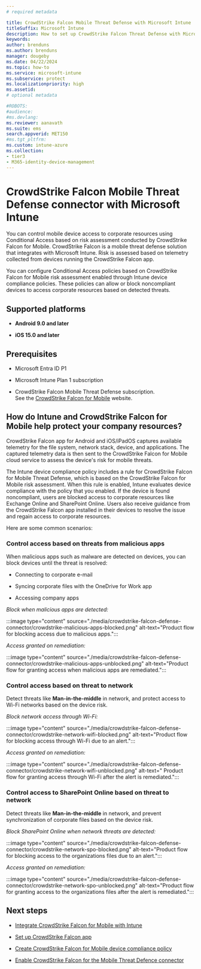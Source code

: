```yaml
---
# required metadata

title: CrowdStrike Falcon Mobile Threat Defense with Microsoft Intune
titleSuffix: Microsoft Intune
description: How to set up CrowdStrike Falcon Threat Defense with Microsoft Intune control mobile device access to your corporate resources.
keywords:
author: brenduns
ms.author: brenduns
manager: dougeby
ms.date: 04/22/2024
ms.topic: how-to
ms.service: microsoft-intune
ms.subservice: protect
ms.localizationpriority: high
ms.assetid:
# optional metadata

#ROBOTS:
#audience:
#ms.devlang:
ms.reviewer: aanavath
ms.suite: ems
search.appverid: MET150
#ms.tgt_pltfrm:
ms.custom: intune-azure
ms.collection:
- tier3
- M365-identity-device-management
---
```


# CrowdStrike Falcon Mobile Threat Defense connector with Microsoft Intune

You can control mobile device access to corporate resources using Conditional Access based on risk assessment conducted by CrowdStrike Falcon for Mobile. CrowdStrike Falcon is a mobile threat defense solution that integrates with Microsoft Intune. Risk is assessed based on telemetry collected from devices running the CrowdStrike Falcon app.

You can configure Conditional Access policies based on CrowdStrike Falcon for Mobile risk assessment enabled through Intune device compliance policies. These policies can  allow or block noncompliant devices to access corporate resources based on detected threats.

## Supported platforms

- **Android 9.0 and later**

- **iOS 15.0 and later**

## Prerequisites

- Microsoft Entra ID P1

- Microsoft Intune Plan 1 subscription

- CrowdStrike Falcon Mobile Threat Defense subscription.  
  See the [CrowdStrike Falcon for Mobile](https://www.crowdstrike.com/products/endpoint-security/falcon-for-mobile/) website.

## How do Intune and CrowdStrike Falcon for Mobile help protect your company resources?

CrowdStrike Falcon app for Android and iOS/iPadOS captures available telemetry for the file system, network stack, device, and applications. The captured telemetry data is then sent to the CrowdStrike Falcon for Mobile cloud service to assess the device's risk for mobile threats.

The Intune device compliance policy includes a rule for CrowdStrike Falcon for Mobile Threat Defense, which is based on the CrowdStrike Falcon for Mobile risk assessment. When this rule is enabled, Intune evaluates device compliance with the policy that you enabled. If the device is found noncompliant, users are blocked access to corporate resources like Exchange Online and SharePoint Online. Users also receive guidance from the CrowdStrike Falcon  app installed in their devices to resolve the issue and regain access to corporate resources.

Here are some common scenarios:

### Control access based on threats from malicious apps

When malicious apps such as malware are detected on devices, you can block devices until the threat is resolved:

- Connecting to corporate e-mail

- Syncing corporate files with the OneDrive for Work app

- Accessing company apps

*Block when malicious apps are detected:*

:::image type="content" source="./media/crowdstrike-falcon-defense-connector/crowdstrike-malicious-apps-blocked.png" alt-text="Product flow for blocking access due to malicious apps.":::

*Access granted on remediation:*

:::image type="content" source="./media/crowdstrike-falcon-defense-connector/crowdstrike-malicious-apps-unblocked.png" alt-text="Product flow for granting access when malicious apps are remediated.":::

### Control access based on threat to network

Detect threats like **Man-in-the-middle** in network, and protect access to Wi-Fi networks based on the device risk.

*Block network access through Wi-Fi:*

:::image type="content" source="./media/crowdstrike-falcon-defense-connector/crowdstrike-network-wifi-blocked.png" alt-text="Product flow for blocking access through Wi-Fi due to an alert.":::

*Access granted on remediation:*

:::image type="content" source="./media/crowdstrike-falcon-defense-connector/crowdstrike-network-wifi-unblocked.png" alt-text=" Product flow for granting access through Wi-Fi after the alert is remediated.":::

### Control access to SharePoint Online based on threat to network

Detect threats like **Man-in-the-middle** in network, and prevent synchronization of corporate files based on the device risk.

*Block SharePoint Online when network threats are detected:*

:::image type="content" source="./media/crowdstrike-falcon-defense-connector/crowdstrike-network-spo-blocked.png" alt-text="Product flow for blocking access to the organizations files due to an alert.":::

*Access granted on remediation:*

:::image type="content" source="./media/crowdstrike-falcon-defense-connector/crowdstrike-network-spo-unblocked.png" alt-text="Product flow for granting access to the organizations files after the alert is remediated.":::

## Next steps

- [Integrate CrowdStrike Falcon for Mobile with Intune](crowdstrike-falcon-mdt-connector-integration.md)

- [Set up CrowdStrike Falcon app](mtd-apps-ios-app-configuration-policy-add-assign.md)

- [Create CrowdStrike Falcon for Mobile device compliance policy](mtd-device-compliance-policy-create.md)

- [Enable CrowdStrike Falcon for the Mobile Threat Defence connector](mtd-connector-enable.md)
